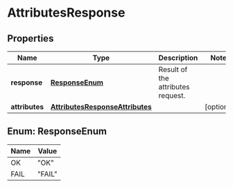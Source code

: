 

# AttributesResponse


## Properties

| Name | Type | Description | Notes |
|------------ | ------------- | ------------- | -------------|
|**response** | [**ResponseEnum**](#ResponseEnum) | Result of the attributes request. |  |
|**attributes** | [**AttributesResponseAttributes**](AttributesResponseAttributes.md) |  |  [optional] |



## Enum: ResponseEnum

| Name | Value |
|---- | -----|
| OK | &quot;OK&quot; |
| FAIL | &quot;FAIL&quot; |



